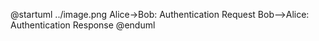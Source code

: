 @startuml ../image.png
Alice->Bob: Authentication Request
Bob-->Alice: Authentication Response
@enduml
